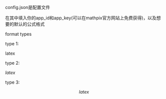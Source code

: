 config.json是配置文件

在其中填入你的app_id和app_key(可以在mathpix官方网站上免费获得)，以及想要的默认的公式格式

format types

type 1:

latex

type 2:

$latex$

type 3:

$$
latex
$$
